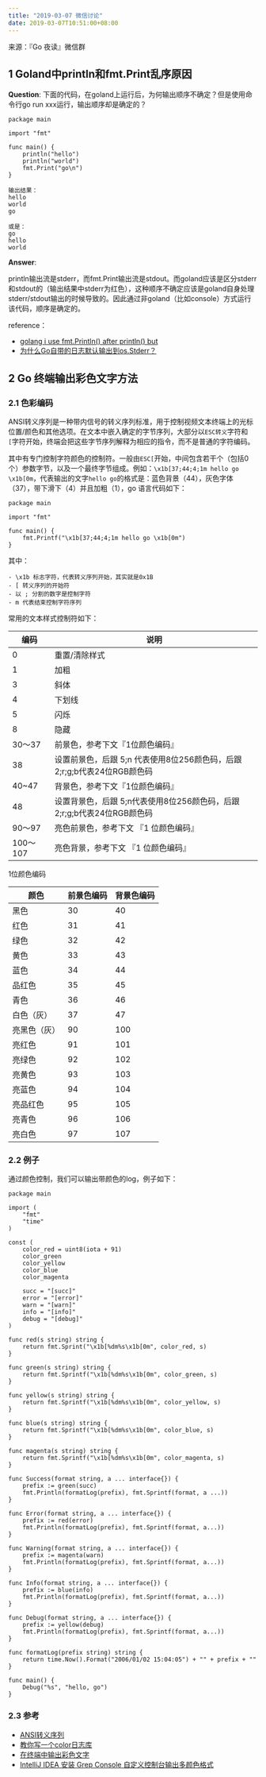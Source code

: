 ```yaml
---
title: "2019-03-07 微信讨论"
date: 2019-03-07T10:51:00+08:00
---
```


来源：『Go 夜读』微信群

## 1 Goland中println和fmt.Print乱序原因

**Question**: 下面的代码，在goland上运行后，为何输出顺序不确定？但是使用命令行go run xxx运行，输出顺序却是确定的？

```
package main

import "fmt"

func main() {
    println("hello")
    println("world")
    fmt.Print("go\n")
}

输出结果：
hello
world
go

或是：
go
hello
world

```

**Answer**:

println输出流是stderr，而fmt.Print输出流是stdout。而goland应该是区分stderr和stdout的（输出结果中stderr为红色），这种顺序不确定应该是goland自身处理stderr/stdout输出的时候导致的。因此通过非goland（比如console）方式运行该代码，顺序是确定的。



reference：

- [golang i use fmt.Println() after println() but](https://stackoverflow.com/questions/35931166/golang-i-use-fmt-println-after-println-but)
- [为什么Go自带的日志默认输出到os.Stderr？](https://www.zhihu.com/question/67629357)



## 2 Go 终端输出彩色文字方法

### 2.1 色彩编码

ANSI转义序列是一种带内信号的转义序列标准，用于控制视频文本终端上的光标位置/颜色和其他选项。在文本中嵌入确定的字节序列，大部分以`ESC转义`字符和`[`字符开始，终端会把这些字节序列解释为相应的指令，而不是普通的字符编码。

其中有专门控制字符颜色的控制符。一般由`ESC[`开始，中间包含若干个（包括0个）参数字节，以及一个最终字节组成。例如：`\x1b[37;44;4;1m hello go \x1b[0m`，代表输出的文字`hello go`的格式是：蓝色背景（44），灰色字体（37），带下滑下（4）并且加粗（1），go 语言代码如下：

```
package main

import "fmt"

func main() {
    fmt.Printf("\x1b[37;44;4;1m hello go \x1b[0m")
}
```

其中：

```
- \x1b 标志字符，代表转义序列开始，其实就是0x1B
- [ 转义序列的开始符
- 以 ; 分割的数字是控制字符
- m 代表结束控制字符序列
```

常用的文本样式控制符如下：

编码  | 说明
------------- | -------------
0  | 重置/清除样式
1  | 加粗
3  | 斜体
4  | 下划线
5  | 闪烁
8  | 隐藏
30～37 | 前景色，参考下文『1位颜色编码』
38 | 设置前景色，后跟 5;n 代表使用8位256颜色码，后跟 2;r;g;b代表24位RGB颜色码
40~47 | 背景色，参考下文『1位颜色编码』
48  | 设置背景色，后跟 5;n代表使用8位256颜色码，后跟 2;r;g;b代表24位RGB颜色码
90～97 | 亮色前景色，参考下文 『1 位颜色编码』
100～107 | 亮色背景，参考下文 『1 位颜色编码』

1位颜色编码


颜色  | 前景色编码 | 背景色编码
------------- | ------------- | -------------
黑色  | 30  | 40
红色  | 31  | 41
绿色  | 32  | 42
黄色  | 33  | 43
蓝色  | 34  | 44
品红色  | 35  | 45
青色  | 36  | 46
白色（灰）  | 37  | 47
亮黑色（灰）  | 90  | 100
亮红色  | 91  | 101
亮绿色  | 92  | 102
亮黄色  | 93  | 103
亮蓝色  | 94  | 104
亮品红色  | 95  | 105
亮青色  | 96  | 106
亮白色  | 97  | 107


### 2.2 例子

通过颜色控制，我们可以输出带颜色的log，例子如下：

```
package main

import (
	"fmt"
	"time"
)

const (
	color_red = uint8(iota + 91)
	color_green
	color_yellow
	color_blue
	color_magenta

	succ = "[succ]"
	error = "[error]"
	warn = "[warn]"
	info = "[info]"
	debug = "[debug]"
)

func red(s string) string {
	return fmt.Sprint("\x1b[%dm%s\x1b[0m", color_red, s)
}

func green(s string) string {
	return fmt.Sprintf("\x1b[%dm%s\x1b[0m", color_green, s)
}

func yellow(s string) string {
	return fmt.Sprintf("\x1b[%dm%s\x1b[0m", color_yellow, s)
}

func blue(s string) string {
	return fmt.Sprintf("\x1b[%dm%s\x1b[0m", color_blue, s)
}

func magenta(s string) string {
	return fmt.Sprintf("\x1b[%dm%s\x1b[0m", color_magenta, s)
}

func Success(format string, a ... interface{}) {
	prefix := green(succ)
	fmt.Println(formatLog(prefix), fmt.Sprintf(format, a ...))
}

func Error(format string, a ... interface{}) {
	prefix := red(error)
	fmt.Println(formatLog(prefix), fmt.Sprintf(format, a...))
}

func Warning(format string, a ... interface{}) {
	prefix := magenta(warn)
	fmt.Println(formatLog(prefix), fmt.Sprintf(format, a...))
}

func Info(format string, a ... interface{}) {
	prefix := blue(info)
	fmt.Println(formatLog(prefix), fmt.Sprintf(format, a...))
}

func Debug(format string, a ... interface{}) {
	prefix := yellow(debug)
	fmt.Println(formatLog(prefix), fmt.Sprintf(format, a...))
}

func formatLog(prefix string) string {
	return time.Now().Format("2006/01/02 15:04:05") + "" + prefix + ""
}

func main() {
	Debug("%s", "hello, go")
}
```

### 2.3 参考
- [ANSI转义序列](https://zh.wikipedia.org/wiki/ANSI%E8%BD%AC%E4%B9%89%E5%BA%8F%E5%88%97)
- [教你写一个color日志库](https://toutiao.io/posts/2889gp/preview)
- [在终端中输出彩色文字](https://segmentfault.com/a/1190000012666612)
- [IntelliJ IDEA 安装 Grep Console 自定义控制台输出多颜色格式](http://www.ibloger.net/article/2975.html)
